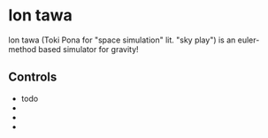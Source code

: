 # lon tawa

lon tawa (Toki Pona for "space simulation" lit. "sky play") is an euler-method based simulator for gravity!

## Controls
- todo
- 
- 
-
